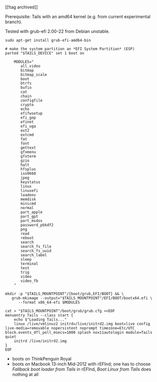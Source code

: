 [[!tag archived]]

Prerequisite: Tails with an amd64 kernel (e.g. from current
experimental branch).

Tested with grub-efi 2.00-22 from Debian unstable.

	sudo apt-get install grub-efi-amd64-bin

	# make the system partition an *EFI System Partition* (ESP)
	parted "$TAILS_DEVICE" set 1 boot on

        MODULES="
           all_video
           bitmap
           bitmap_scale
           boot
           btrfs
           bufio
           cat
           chain
           configfile
           crypto
           echo
           efifwsetup
           efi_gop
           efinet
           efi_uga
           ext2
           extcmd
           fat
           font
           gettext
           gfxmenu
           gfxterm
           gzio
           halt
           hfsplus
           iso9660
           jpeg
           keystatus
           linux
           linuxefi
           loadenv
           memdisk
           minicmd
           normal
           part_apple
           part_gpt
           part_msdos
           password_pbkdf2
           png
           read
           reboot
           search
           search_fs_file
           search_fs_uuid
           search_label
           sleep
           terminal
           test
           trig
           video
           video_fb
        "

	mkdir -p "$TAILS_MOUNTPOINT"/{boot/grub,EFI/BOOT} && \
	   grub-mkimage --output="$TAILS_MOUNTPOINT"/EFI/BOOT/bootx64.efi \
	      --format x86_64-efi $MODULES

	cat > "$TAILS_MOUNTPOINT"/boot/grub/grub.cfg <<EOF
	menuentry Tails --class start {
		echo $"Loading Tails..."
		linux /live/vmlinuz2 initrd=/live/initrd2.img boot=live config live-media=removable nopersistent noprompt timezone=Etc/UTC block.events_dfl_poll_msecs=1000 splash nox11autologin module=Tails quiet
		initrd /live/initrd2.img
	}
	EOF

* boots on ThinkPenguin Royal
* boots on Macbook 13-inch Mid-2012 with rEFInd; one has to choose
  *Fallback boot loader from Tails* in rEFInd, *Boot Linux from Tails*
  does nothing at all

